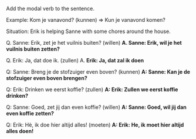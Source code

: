 Add the modal verb to the sentence.

Example: Kom je vanavond? (kunnen) ⇒ Kun je vanavond komen?

Situation: Erik is helping Sanne with some chores around the house.

Q. Sanne: Erik, zet je het vuilnis buiten? (willen)
**A. Sanne: Erik, wil je het vuilnis buiten zetten?**

Q. Erik: Ja, dat doe ik. (zullen)
A. **Erik: Ja, dat zal ik doen**

Q: Sanne: Breng je de stofzuiger even boven? (kunnen)
**A: Sanne: Kan je de stofzuiger even boven brengen?**

Q: Erik: Drinken we eerst koffie? (zullen)
**A: Erik: Zullen we eerst koffie drinken?**

Q: Sanne: Goed, zet jij dan even koffie? (willen)
**A: Sanne: Goed, wil jij dan even koffie zetten?**

Q: Erik: Hè, ik doe hier altijd alles! (moeten)
**A: Erik: He, ik moet hier altijd alles doen!**

